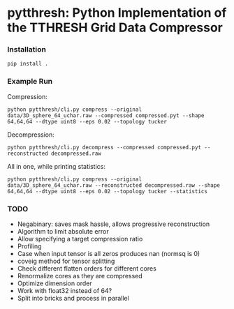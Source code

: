 # pytthresh: Python Implementation of the TTHRESH Grid Data Compressor

### Installation

```
pip install .
```

### Example Run

Compression:

```
python pytthresh/cli.py compress --original data/3D_sphere_64_uchar.raw --compressed compressed.pyt --shape 64,64,64 --dtype uint8 --eps 0.02 --topology tucker
```

Decompression:

```
python pytthresh/cli.py decompress --compressed compressed.pyt --reconstructed decompressed.raw
```

All in one, while printing statistics:

```
python pytthresh/cli.py compress --original data/3D_sphere_64_uchar.raw --reconstructed decompressed.raw --shape 64,64,64 --dtype uint8 --eps 0.02 --topology tucker --statistics
```

### TODO

- Negabinary: saves mask hassle, allows progressive reconstruction
- Algorithm to limit absolute error
- Allow specifying a target compression ratio
- Profiling
- Case when input tensor is all zeros produces nan (normsq is 0)
- coveig method for tensor splitting
- Check different flatten orders for different cores
- Renormalize cores as they are compressed
- Optimize dimension order
- Work with float32 instead of 64?
- Split into bricks and process in parallel